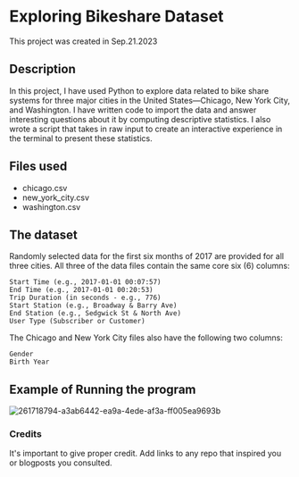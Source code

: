 # Exploring Bikeshare Dataset

This project was created in Sep.21.2023

## Description

In this project, I have used Python to explore data related to bike share systems for three major cities in the United States—Chicago, New York City, and Washington.
I have written code to import the data and answer interesting questions about it by computing descriptive statistics.
I also wrote a script that takes in raw input to create an interactive experience in the terminal to present these statistics.

## Files used

- chicago.csv
- new_york_city.csv
- washington.csv

## The dataset

Randomly selected data for the first six months of 2017 are provided for all three cities. All three of the data files contain the same core six (6) columns:

    Start Time (e.g., 2017-01-01 00:07:57)
    End Time (e.g., 2017-01-01 00:20:53)
    Trip Duration (in seconds - e.g., 776)
    Start Station (e.g., Broadway & Barry Ave)
    End Station (e.g., Sedgwick St & North Ave)
    User Type (Subscriber or Customer)

The Chicago and New York City files also have the following two columns:

    Gender
    Birth Year

## Example of Running the program

![261718794-a3ab6442-ea9a-4ede-af3a-ff005ea9693b](https://github.com/sondosaabed/Nano-Degree-3rd-Project/assets/65151701/dd18fa1a-f285-49de-9742-85b56b35efc7)

### Credits

It's important to give proper credit. Add links to any repo that inspired you or blogposts you consulted.
